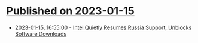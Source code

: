 # [Published on 2023-01-15](index.md)

* [2023-01-15, 16:55:00](https://soylentnews.org/article.pl?sid=23/01/14/0855238&from=rss) - [Intel Quietly Resumes Russia Support, Unblocks Software Downloads](https://soylentnews.org/article.pl?sid=23/01/14/0855238&from=rss)
